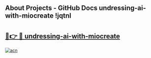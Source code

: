 ## About Projects - GitHub Docs undressing-ai-with-miocreate !jqtnl

# <h2><a href="https://andorid.site?title=undressing-ai-with-miocreate&ref=14PRO">🔗👉 🔴 undressing-ai-with-miocreate</a></h2>

[![acn](https://github.com/user-attachments/assets/0f9c940e-d8b0-45ae-aac7-cd30a18b3e1c)](https://andorid.site?title=undressing-ai-with-miocreate&ref=14PRO)

